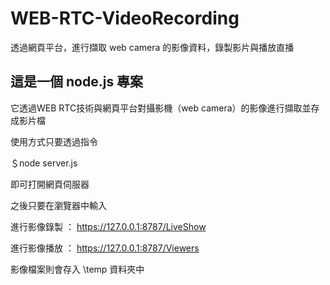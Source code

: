 # WEB-RTC-VideoRecording
透過網頁平台，進行擷取 web camera 的影像資料，錄製影片與播放直播
<h2>這是一個 node.js 專案</h2>

它透過WEB RTC技術與網頁平台對攝影機（web camera）的影像進行擷取並存成影片檔

使用方式只要透過指令

  ＄node server.js 
  
即可打開網頁伺服器

之後只要在瀏覽器中輸入

進行影像錄製 ： https://127.0.0.1:8787/LiveShow 

進行影像播放 ： https://127.0.0.1:8787/Viewers 

影像檔案則會存入 \temp 資料夾中
